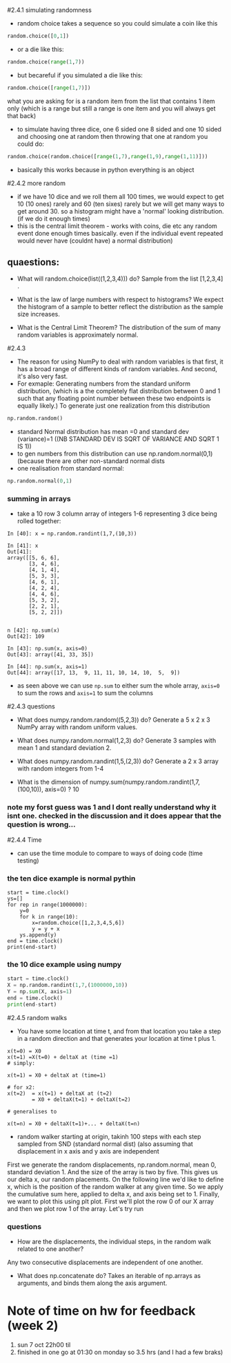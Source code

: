
#2.4.1 simulating randomness
- random choice takes a sequence so you could simulate a coin like this
```py
random.choice([0,1])
```
- or a die like this:
```py
random.choice(range(1,7))
```
- but becareful if you simulated a die like this:
```py
random.choice([range(1,7)])
```
what you are asking for is a random item from the list that contains 1 item only (which is a range but still a range is one item and you will always get that back)
- to simulate having three dice, one 6 sided one 8 sided and one 10 sided and choosing one at random then throwing that one at random you could do:

```py
random.choice(random.choice([range(1,7),range(1,9),range(1,11)]))
```
- basically this works because in python everything is an object

#2.4.2 more random
- if we have 10 dice and we roll them all 100 times, we would expect to get 10 (10 ones) rarely and 60 (ten sixes) rarely but we will get many ways to get around 30. so a histogram might have a 'normal' looking distribution. (if we do it enough times)
- this is the central limit theorem - works with coins, die etc any random event done enough times basically. even if the individual event repeated would never have (couldnt have) a normal distribution)
## quaestions:

- What will random.choice(list((1,2,3,4))) do?
Sample from the list [1,2,3,4] . 

- What is the law of large numbers with respect to histograms?
We expect the histogram of a sample to better reflect the distribution as the sample size increases. 

- What is the Central Limit Theorem?
The distribution of the sum of many random variables is approximately normal. 

#2.4.3
- The reason for using NumPy to deal with random variables
is that first, it has a broad range of different kinds of random variables.
And second, it's also very fast.
- For exmaple: Generating numbers from the standard uniform distribution, (which is a the completely flat distribution between 0 and 1 such that any floating point number between these two endpoints is equally likely.)
To generate just one realization from this distribution
```py
np.random.random()
```
- standard Normal distribution has mean =0 and standard dev (variance)=1 ((NB STANDARD DEV IS SQRT OF VARIANCE AND SQRT 1 IS 1))
- to gen numbers from this distribution can use np.random.normal(0,1) (because there are other non-standard normal dists
- one realisation from standard normal:
```py
np.random.normal(0,1)
```
### summing in arrays
- take a 10 row 3 column array of integers 1-6 representing 3 dice being rolled together:

```
In [40]: x = np.random.randint(1,7,(10,3))

In [41]: x
Out[41]:
array([[5, 6, 6],
       [3, 4, 6],
       [4, 1, 4],
       [5, 3, 3],
       [4, 6, 1],
       [4, 2, 4],
       [4, 4, 6],
       [5, 3, 2],
       [2, 2, 1],
       [5, 2, 2]])


n [42]: np.sum(x)
Out[42]: 109

In [43]: np.sum(x, axis=0)
Out[43]: array([41, 33, 35])

In [44]: np.sum(x, axis=1)
Out[44]: array([17, 13,  9, 11, 11, 10, 14, 10,  5,  9])
```
 - as seen above we can use ```np.sum``` to either sum the whole array, ```axis=0``` to sum the rows and ```axis=1``` to sum the columns

#2.4.3 questions
- What does numpy.random.random((5,2,3)) do?
 Generate a 5 x 2 x 3 NumPy array with random uniform values. 
 - What does numpy.random.normal(1,2,3) do?
Generate 3 samples with mean 1 and standard deviation 2. 
- What does numpy.random.randint(1,5,(2,3)) do?
Generate a 2 x 3 array with random integers from 1-4

- What is the dimension of numpy.sum(numpy.random.randint(1,7,(100,10)), axis=0) ?
10
### note my forst guess was 1 and I dont really understand why it isnt one. checked in the discussion and it does appear that the question is wrong...


#2.4.4 Time
- can use the time module to compare to ways of doing code (time testing)

### the ten dice example is normal pythin
```
start = time.clock()
ys=[]
for rep in range(1000000):
    y=0
    for k in range(10):
        x=random.choice([1,2,3,4,5,6])
        y = y + x
    ys.append(y)
end = time.clock()
print(end-start)
```
### the 10 dice example using numpy

```py
start = time.clock()
X = np.random.randint(1,7,(1000000,10))
Y = np.sum(X, axis=1)
end = time.clock()
print(end-start)
```
#2.4.5 random walks
- You have some location at time t, and from that location you take a step in a random direction and that generates your location at time t plus 1.

```
x(t=0) = X0
x(t=1) =X(t=0) + deltaX at (time =1)
# simply:

x(t=1) = X0 + deltaX at (time=1)

# for x2:
x(t=2)  = x(t=1) + deltaX at (t=2)
        = X0 + deltaX(t=1) + deltaX(t=2)

# generalises to

x(t=n) = X0 + deltaX(t=1)+... + deltaX(t=n)
```

- random walker starting at origin, takinh 100 steps with each step sampled from SND (standard normal dist) (also assuming that displacement in x axis and y axis are independent

First we generate the random displacements, np.random.normal, mean 0, standard deviation 1. And the size of the array is two by five. This gives us our delta x, our random placements. On the following line we'd like to define x, which is the position of the random walker at any given time. So we apply the cumulative sum here, applied to delta x, and axis being set to 1. Finally, we want to plot this using plt plot. First we'll plot the row 0 of our X array and then we plot row 1 of the array. Let's try run

### questions
- How are the displacements, the individual steps, in the random walk related to one another?

Any two consecutive displacements are independent of one another.

- What does np.concatenate do?
Takes an iterable of np.arrays as arguments, and binds them along the axis argument. 


# Note of time on hw for feedback (week 2)
1) sun 7 oct 22h00 til 
2) finished in one go at 01:30 on monday
so 3.5 hrs
(and I had a few braks)
